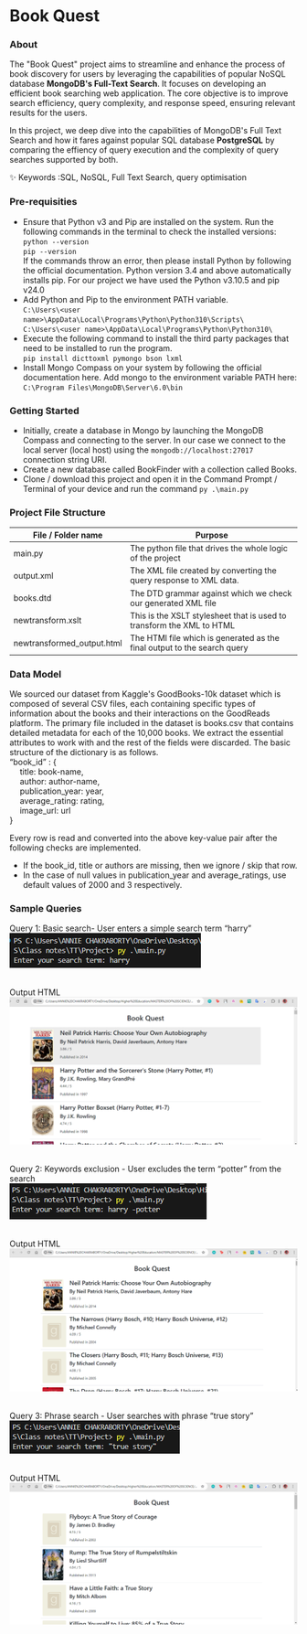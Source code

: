 # Book Quest 

### About
The "Book Quest" project aims to streamline and enhance the process of book discovery for users by leveraging the capabilities of popular NoSQL database **MongoDB's Full-Text Search**. It focuses on developing an efficient book searching web application. The core objective is to improve search efficiency, query complexity, and response speed, ensuring relevant results for the users.

In this project, we deep dive into the capabilities of MongoDB's Full Text Search and how it fares against popular SQL database **PostgreSQL** by comparing the effiency of query execution and the complexity of query searches supported by both.

✨ Keywords  :SQL, NoSQL, Full Text Search, query optimisation

### Pre-requisities
- Ensure that Python v3 and Pip are installed on the system. Run the following commands in the terminal to check the installed versions: <br/>
`python --version` <br/>
`pip --version` <br/>
If the commands throw an error, then please install Python by following the official documentation. Python version 3.4 and above automatically installs pip. For our project we have used the Python v3.10.5 and pip v24.0
- Add Python and Pip to the environment PATH variable. <br/>
	`C:\Users\<user name>\AppData\Local\Programs\Python\Python310\Scripts\` <br/>
  `C:\Users\<user name>\AppData\Local\Programs\Python\Python310\`
- Execute the following command to install the third party packages that need to be installed to run the program. <br/>
  `pip install dicttoxml pymongo bson lxml`
- Install Mongo Compass on your system by following the official documentation here. Add mongo to the environment variable PATH here: <br/>
  `C:\Program Files\MongoDB\Server\6.0\bin`

### Getting Started
- Initially, create a database in Mongo by launching the MongoDB Compass and connecting to the server. In our case we connect to the local server (local host) using the `mongodb://localhost:27017` connection string URI.
- Create a new database called BookFinder with a collection called Books.
- Clone / download this project and open it in the Command Prompt / Terminal of your device and run the command `py .\main.py`

### Project File Structure

| File / Folder name      | Purpose      |
| ------------- | ------------- |
| main.py | The python file that drives the whole logic of the project |
| output.xml | The XML file created by converting the query response to XML data. |
| books.dtd | The DTD grammar against which we check our generated XML file |
| newtransform.xslt | This is the XSLT stylesheet that is used to transform the XML to HTML |
| newtransformed_output.html | The HTMl file which is generated as the final output to the search query |

### Data Model

We  sourced our dataset from Kaggle's GoodBooks-10k dataset which is composed of several CSV files, each containing specific types of information about the books and their interactions on the GoodReads platform. The primary file included in the dataset is books.csv that contains detailed metadata for each of the 10,000 books. We extract the essential attributes to work with and the rest of the fields were discarded. The basic structure of the dictionary is as follows.  <br/>
“book_id” : {  <br/>
 &emsp; title: book-name,  <br/>
 &emsp; author: author-name,  <br/>
 &emsp; publication_year: year,  <br/>
 &emsp; average_rating: rating,  <br/>
 &emsp; image_url: url	 <br/>
}  <br/>

Every row is read and converted into the above key-value pair after the following checks are implemented.
- If the book_id, title or authors are missing, then we ignore / skip that row.
- In the case of null values in publication_year and average_ratings, use default values of 2000 and 3 respectively.

### Sample Queries

Query 1: Basic search- User enters a simple search term “harry”  <br/> 
![](queries/query1.png)  <br/> <br/>

Output HTML  <br/>
![](queries/query1_output.png)  <br/> <br/>

Query 2: Keywords exclusion - User excludes the term “potter” from the search  <br/>
![](queries/query2.png)  <br/> <br/>

Output HTML  <br/>
![](queries/query2_output.png)  <br/> <br/>

Query 3: Phrase search - User searches with phrase “true story”  <br/>
![](queries/query3.png)  <br/> <br/>

Output HTML  <br/>
![](queries/query3_output.png)  <br/> <br/>

